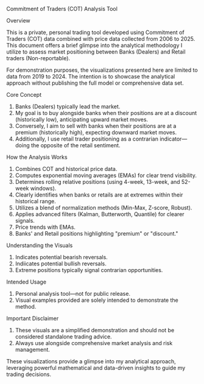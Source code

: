 Commitment of Traders (COT) Analysis Tool

Overview

This is a private, personal trading tool developed using Commitment of Traders (COT) data combined with price data collected from 2006 to 2025. This document offers a brief glimpse into the analytical methodology I utilize to assess market positioning between Banks (Dealers) and Retail traders (Non-reportable).

For demonstration purposes, the visualizations presented here are limited to data from 2019 to 2024. The intention is to showcase the analytical approach without publishing the full model or comprehensive data set.


Core Concept

1. Banks (Dealers) typically lead the market.
2. My goal is to buy alongside banks when their positions are at a discount (historically low), anticipating upward market moves.
3. Conversely, I aim to sell with banks when their positions are at a premium (historically high), expecting downward market moves.
4. Additionally, I use retail trader positioning as a contrarian indicator—doing the opposite of the retail sentiment.


How the Analysis Works


1. Combines COT and historical price data.
2. Computes exponential moving averages (EMAs) for clear trend visibility.
3. Determines rolling relative positions (using 4-week, 13-week, and 52-week windows).
4. Clearly identifies when banks or retails are at extremes within their historical range.
5. Utilizes a blend of normalization methods (Min-Max, Z-score, Robust).
6. Applies advanced filters (Kalman, Butterworth, Quantile) for clearer signals.
7. Price trends with EMAs.
8. Banks' and Retail positions highlighting "premium" or "discount."


Understanding the Visuals

1. Indicates potential bearish reversals.
2. Indiicates potential bullish reversals.
3. Extreme positions typically signal contrarian opportunities.
   

Intended Usage

1. Personal analysis tool—not for public release.
2. Visual examples provided are solely intended to demonstrate the method.
   

Important Disclaimer

 1. These visuals are a simplified demonstration and should not be considered standalone trading advice.
 2. Always use alongside comprehensive market analysis and risk management.

These visualizations provide a glimpse into my analytical approach, leveraging powerful mathematical and data-driven insights to guide my trading decisions.
